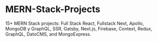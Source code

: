 # MERN-Stack-Projects
15+ MERN Stack projects: Full Stack React, Fullstack Next, Apollo, MongoDB y GraphQL, SSR, Gatsby, Next.js, Firebase, Context, Redux, GraphQL, DatoCMS, and MongoExpress.

